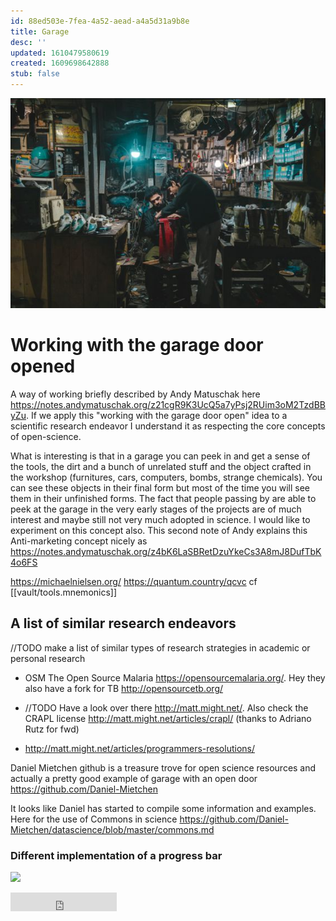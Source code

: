```yaml
---
id: 88ed503e-7fea-4a52-aead-a4a5d31a9b8e
title: Garage
desc: ''
updated: 1610479580619
created: 1609698642888
stub: false
---
```



![](assets/images/2021-01-03-19-44-16.png)

# Working with the garage door opened

A way of working briefly described by Andy Matuschak here https://notes.andymatuschak.org/z21cgR9K3UcQ5a7yPsj2RUim3oM2TzdBByZu. If we apply this "working with the garage door open" idea to a scientific research endeavor I understand it as respecting the core concepts of open-science.

What is interesting is that in a garage you can peek in and get a sense of the tools, the dirt and a bunch of unrelated stuff and the object crafted in the workshop (furnitures, cars, computers, bombs, strange chemicals). You can see these objects in their final form but most of the time you will see them in their unfinished forms. The fact that people passing by are able to peek at the garage in the very early stages of the projects are of much interest and maybe still not very much adopted in science. I would like to experiment on this concept also. This second note of Andy explains this Anti-marketing concept nicely as https://notes.andymatuschak.org/z4bK6LaSBRetDzuYkeCs3A8mJ8DufTbK4o6FS



https://michaelnielsen.org/
https://quantum.country/qcvc cf [[vault/tools.mnemonics]]


## A list of similar research endeavors 

//TODO make a list of similar types of research strategies in academic or personal research 

- OSM The Open Source Malaria https://opensourcemalaria.org/. Hey they also have a fork for TB http://opensourcetb.org/

- //TODO Have a look over there http://matt.might.net/.
Also check the CRAPL license http://matt.might.net/articles/crapl/ 
(thanks to Adriano Rutz for fwd)

- http://matt.might.net/articles/programmers-resolutions/



Daniel Mietchen github is a treasure trove for open science resources and actually a pretty good example of garage with an open door https://github.com/Daniel-Mietchen

It looks like Daniel has started to compile some information and examples. Here for the use of Commons in science
https://github.com/Daniel-Mietchen/datascience/blob/master/commons.md




 ### Different implementation of a progress bar 


![ ](https://progress-bar.dev/70)

<iframe src="https://progress-bar.dev/34" frameborder="0" scrolling="0" width="170" height="30" title="34"></iframe>



